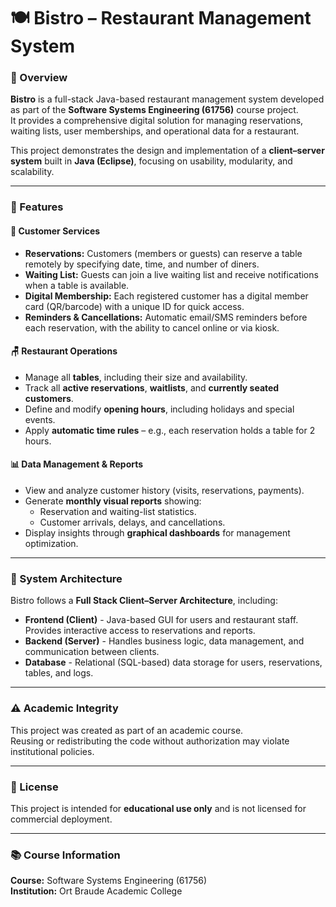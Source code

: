 # 🍽️ Bistro – Restaurant Management System

### 📘 Overview
**Bistro** is a full-stack Java-based restaurant management system developed as part of the **Software Systems Engineering (61756)** course project.  
It provides a comprehensive digital solution for managing reservations, waiting lists, user memberships, and operational data for a restaurant.

This project demonstrates the design and implementation of a **client–server system** built in **Java (Eclipse)**, focusing on usability, modularity, and scalability.

---

### 🚀 Features

#### 🧾 Customer Services
- **Reservations:** Customers (members or guests) can reserve a table remotely by specifying date, time, and number of diners.  
- **Waiting List:** Guests can join a live waiting list and receive notifications when a table is available.  
- **Digital Membership:** Each registered customer has a digital member card (QR/barcode) with a unique ID for quick access.  
- **Reminders & Cancellations:** Automatic email/SMS reminders before each reservation, with the ability to cancel online or via kiosk.

#### 🪑 Restaurant Operations
- Manage all **tables**, including their size and availability.  
- Track all **active reservations**, **waitlists**, and **currently seated customers**.  
- Define and modify **opening hours**, including holidays and special events.  
- Apply **automatic time rules** – e.g., each reservation holds a table for 2 hours.

#### 📊 Data Management & Reports
- View and analyze customer history (visits, reservations, payments).  
- Generate **monthly visual reports** showing:
  - Reservation and waiting-list statistics.
  - Customer arrivals, delays, and cancellations.
- Display insights through **graphical dashboards** for management optimization.

---

### 🧩 System Architecture

Bistro follows a **Full Stack Client–Server Architecture**, including:

- **Frontend (Client)** - Java-based GUI for users and restaurant staff. Provides interactive access to reservations and reports.
- **Backend (Server)** - Handles business logic, data management, and communication between clients.
- **Database** - Relational (SQL-based) data storage for users, reservations, tables, and logs.

---

### ⚠️ Academic Integrity
This project was created as part of an academic course.  
Reusing or redistributing the code without authorization may violate institutional policies.

---

### 🏁 License
This project is intended for **educational use only** and is not licensed for commercial deployment.

---

### 📚 Course Information
**Course:** Software Systems Engineering (61756)  
**Institution:** Ort Braude Academic College  
